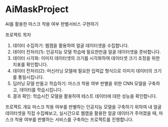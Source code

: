 # AiMaskProject
AI를 활용한 마스크 착용 여부 판별서비스 구현하기

프로젝트 목차
1. 데이터 수집하기: 웹캠을 활용하여 얼굴 데이터셋을 수집합니다.
2. 데이터 전처리(1): 인공지능 모델 학습에 필요한만큼 얼굴 데이터셋을 준비합니다.
3. 데이터 시각화: 이미지 데이터셋의 크기를 시각화하여 데이터셋 크기 조정을 위한 지표를 확인합니다.
4. 데이터 전처리(2): 머신러닝 모델에 필요한 입력값 형식으로 이미지 데이터의 크기를 통일시킵니다.
5. 딥러닝 모델 만들고 학습하기: 마스크 착용 여부 판별을 위한 CNN 모델을 구축하고, 데이터를 학습시킵니다.
6. 결과 확인: 학습시킨 모델을 활용하여 테스트 데이터에 대한 성능을 확인합니다.

프로젝트 개요
마스크 착용 여부를 판별하는 인공지능 모델을 구축하기 위하여 내 얼굴 데이터셋을 직접 수집해보고, 
실시간으로 웹캠을 활용한 얼굴 데이터가 주어졌을 때, 
마스크 착용 여부를 판별하는 서비스를 구축하는 프로젝트를 진행합니다.
